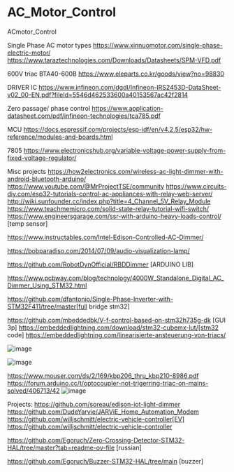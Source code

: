 # AC_Motor_Control
ACmotor_Control

Single Phase AC motor types
https://www.xinnuomotor.com/single-phase-electric-motor/
https://www.taraztechnologies.com/Downloads/Datasheets/SPM-VFD.pdf

600V triac BTA40-600B
https://www.eleparts.co.kr/goods/view?no=98830

DRIVER IC
https://www.infineon.com/dgdl/Infineon-IRS2453D-DataSheet-v02_00-EN.pdf?fileId=5546d462533600a40153567ac42f2814

Zero passage/ phase control
https://www.application-datasheet.com/pdf/infineon-technologies/tca785.pdf

MCU
https://docs.espressif.com/projects/esp-idf/en/v4.2.5/esp32/hw-reference/modules-and-boards.html

7805
https://www.electronicshub.org/variable-voltage-power-supply-from-fixed-voltage-regulator/

Misc projects
https://how2electronics.com/wireless-ac-light-dimmer-with-android-bluetooth-arduino/
https://www.youtube.com/@MrProjectTSE/community
https://www.circuits-diy.com/esp32-tutorials-control-ac-appliances-with-relay-web-server/
http://wiki.sunfounder.cc/index.php?title=4_Channel_5V_Relay_Module
https://www.teachmemicro.com/solid-state-relay-tutorial-wifi-switch/
https://www.engineersgarage.com/ssr-with-arduino-heavy-loads-control/ [temp sensor]

https://www.instructables.com/Intel-Edison-Controlled-AC-Dimmer/

https://bobparadiso.com/2014/07/09/audio-visualization-lamp/

https://github.com/RobotDynOfficial/RBDDimmer [ARDUINO LIB]

https://www.pcbway.com/blog/technology/4000W_Standalone_Digital_AC_Dimmer_Using_STM32.html

https://github.com/dfantonio/Single-Phase-Inverter-with-STM32F411/tree/master[full bridge stm32]

https://github.com/mbeddedbk/V-f-control-based-on-stm32h735g-dk [GUI 3p]
https://embeddedlightning.com/download/stm32-cubemx-lut/[stm32 code]
https://embeddedlightning.com/linearisierte-ansteuerung-von-triacs/

![image](https://github.com/user-attachments/assets/d4765b14-bbcf-429a-876e-4b2a954aeaaf)

![image](https://github.com/user-attachments/assets/42f6dd99-b597-478f-b70b-7d074a5d65d5)




https://www.mouser.com/ds/2/169/kbp206_thru_kbp210-8986.pdf
https://forum.arduino.cc/t/optocoupler-not-trigerring-triac-on-mains-solved/406713/42
![image](https://github.com/user-attachments/assets/12852913-a711-4fb8-aeaf-51f2e6d59896)


Projects:
https://github.com/soreau/edison-iot-light-dimmer
https://github.com/DudeYarvie/JARViE_Home_Automation_Modem
https://github.com/willjschmitt/electric-vehicle-controller[EV]
https://github.com/willjschmitt/electric-vehicle-controller

https://github.com/Egoruch/Zero-Crossing-Detector-STM32-HAL/tree/master?tab=readme-ov-file [russian]

https://github.com/Egoruch/Buzzer-STM32-HAL/tree/main [buzzer]

